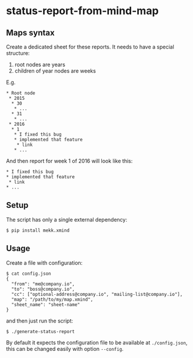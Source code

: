 # status-report-from-mind-map

## Maps syntax

Create a dedicated sheet for these reports. It needs to have a special structure:

 1. root nodes are years
 2. children of year nodes are weeks

E.g.

```
* Root node
 * 2015
  * 30
   * ...
  * 31
   * ...
 * 2016
  * 1
   * I fixed this bug
   * implemented that feature
    * link
   * ...
```

And then report for week 1 of 2016 will look like this:

```
* I fixed this bug
* implemented that feature
 * link
* ...
```


## Setup

The script has only a single external dependency:

```
$ pip install mekk.xmind
```


## Usage

Create a file with configuration:

```
$ cat config.json
{
  "from": "me@company.io",
  "to": "boss@company.io",
  "cc": ["optional-address@company.io", "mailing-list@company.io"],
  "map": "/path/to/my/map.xmind",
  "sheet_name": "sheet-name"
}
```

and then just run the script:

```
$ ./generate-status-report
```

By default it expects the configuration file to be available at
`./config.json`, this can be changed easily with option `--config`.

